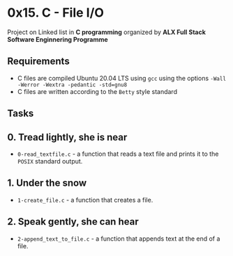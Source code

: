 # 0x15. C - File I/O

Project on Linked list in **C programming** organized by **ALX Full Stack Software Enginnering Programme**
## Requirements
* C files are compiled Ubuntu 20.04 LTS using `gcc` using the options `-Wall -Werror -Wextra -pedantic -std=gnu8`
* C files are written according to the `Betty` style standard

## Tasks
## 0. Tread lightly, she is near
- `0-read_textfile.c` - a function that reads a text file and prints it to the ``POSIX`` standard output.

## 1. Under the snow
- `1-create_file.c` -  a function that creates a file.

## 2. Speak gently, she can hear
- `2-append_text_to_file.c` - a function that appends text at the end of a file.


